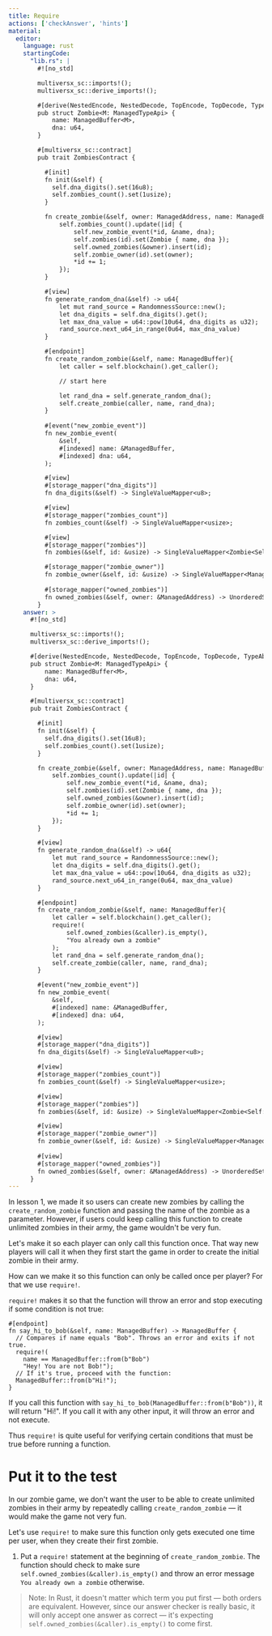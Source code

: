 ```yaml
---
title: Require
actions: ['checkAnswer', 'hints']
material:
  editor:
    language: rust
    startingCode:
      "lib.rs": |
        #![no_std]

        multiversx_sc::imports!();
        multiversx_sc::derive_imports!();

        #[derive(NestedEncode, NestedDecode, TopEncode, TopDecode, TypeAbi)]
        pub struct Zombie<M: ManagedTypeApi> {
            name: ManagedBuffer<M>,
            dna: u64,
        }

        #[multiversx_sc::contract]
        pub trait ZombiesContract {

          #[init]
          fn init(&self) {
            self.dna_digits().set(16u8);
            self.zombies_count().set(1usize);
          }

          fn create_zombie(&self, owner: ManagedAddress, name: ManagedBuffer, dna: u64) {
              self.zombies_count().update(|id| {
                  self.new_zombie_event(*id, &name, dna);
                  self.zombies(id).set(Zombie { name, dna });
                  self.owned_zombies(&owner).insert(id);
                  self.zombie_owner(id).set(owner);
                  *id += 1;
              });
          }

          #[view]
          fn generate_random_dna(&self) -> u64{
              let mut rand_source = RandomnessSource::new();
              let dna_digits = self.dna_digits().get();
              let max_dna_value = u64::pow(10u64, dna_digits as u32);
              rand_source.next_u64_in_range(0u64, max_dna_value)
          }

          #[endpoint]
          fn create_random_zombie(&self, name: ManagedBuffer){
              let caller = self.blockchain().get_caller();

              // start here

              let rand_dna = self.generate_random_dna();
              self.create_zombie(caller, name, rand_dna);
          }
        
          #[event("new_zombie_event")]
          fn new_zombie_event(
              &self, 
              #[indexed] name: &ManagedBuffer, 
              #[indexed] dna: u64,
          );

          #[view]
          #[storage_mapper("dna_digits")]
          fn dna_digits(&self) -> SingleValueMapper<u8>;

          #[view]
          #[storage_mapper("zombies_count")]
          fn zombies_count(&self) -> SingleValueMapper<usize>;

          #[view]
          #[storage_mapper("zombies")]
          fn zombies(&self, id: &usize) -> SingleValueMapper<Zombie<Self::Api>>;

          #[storage_mapper("zombie_owner")]
          fn zombie_owner(&self, id: &usize) -> SingleValueMapper<ManagedAddress>;
          
          #[storage_mapper("owned_zombies")]
          fn owned_zombies(&self, owner: &ManagedAddress) -> UnorderedSetMapper<usize>;
        }
    answer: >
      #![no_std]

      multiversx_sc::imports!();
      multiversx_sc::derive_imports!();

      #[derive(NestedEncode, NestedDecode, TopEncode, TopDecode, TypeAbi)]
      pub struct Zombie<M: ManagedTypeApi> {
          name: ManagedBuffer<M>,
          dna: u64,
      }

      #[multiversx_sc::contract]
      pub trait ZombiesContract {

        #[init]
        fn init(&self) {
          self.dna_digits().set(16u8);
          self.zombies_count().set(1usize);
        }

        fn create_zombie(&self, owner: ManagedAddress, name: ManagedBuffer, dna: u64) {
            self.zombies_count().update(|id| {
                self.new_zombie_event(*id, &name, dna);
                self.zombies(id).set(Zombie { name, dna });
                self.owned_zombies(&owner).insert(id);
                self.zombie_owner(id).set(owner);
                *id += 1;
            });
        }

        #[view]
        fn generate_random_dna(&self) -> u64{
            let mut rand_source = RandomnessSource::new();
            let dna_digits = self.dna_digits().get();
            let max_dna_value = u64::pow(10u64, dna_digits as u32);
            rand_source.next_u64_in_range(0u64, max_dna_value)
        }

        #[endpoint]
        fn create_random_zombie(&self, name: ManagedBuffer){
            let caller = self.blockchain().get_caller();
            require!(
                self.owned_zombies(&caller).is_empty(),
                "You already own a zombie"
            );
            let rand_dna = self.generate_random_dna();
            self.create_zombie(caller, name, rand_dna);
        }

        #[event("new_zombie_event")]
        fn new_zombie_event(
            &self, 
            #[indexed] name: &ManagedBuffer, 
            #[indexed] dna: u64,
        );

        #[view]
        #[storage_mapper("dna_digits")]
        fn dna_digits(&self) -> SingleValueMapper<u8>;

        #[view]
        #[storage_mapper("zombies_count")]
        fn zombies_count(&self) -> SingleValueMapper<usize>;

        #[view]
        #[storage_mapper("zombies")]
        fn zombies(&self, id: &usize) -> SingleValueMapper<Zombie<Self::Api>>;

        #[view]
        #[storage_mapper("zombie_owner")]
        fn zombie_owner(&self, id: &usize) -> SingleValueMapper<ManagedAddress>;
        
        #[view]
        #[storage_mapper("owned_zombies")]
        fn owned_zombies(&self, owner: &ManagedAddress) -> UnorderedSetMapper<usize>;
      }
---
```


In lesson 1, we made it so users can create new zombies by calling the `create_random_zombie` function and passing the name of the zombie as a parameter. However, if users could keep calling this function to create unlimited zombies in their army, the game wouldn't be very fun.

Let's make it so each player can only call this function once. That way new players will call it when they first start the game in order to create the initial zombie in their army.

How can we make it so this function can only be called once per player? For that we use `require!`.

`require!` makes it so that the function will throw an error and stop executing if some condition is not true:

```
#[endpoint]
fn say_hi_to_bob(&self, name: ManagedBuffer) -> ManagedBuffer {
  // Compares if name equals "Bob". Throws an error and exits if not true.
  require!(
    name == ManagedBuffer::from(b"Bob")
    "Hey! You are not Bob!");
  // If it's true, proceed with the function:
  ManagedBuffer::from(b"Hi!");
}
```

If you call this function with `say_hi_to_bob(ManagedBuffer::from(b"Bob"))`, it will return "Hi!". If you call it with any other input, it will throw an error and not execute.

Thus `require!` is quite useful for verifying certain conditions that must be true before running a function.

# Put it to the test

In our zombie game, we don't want the user to be able to create unlimited zombies in their army by repeatedly calling `create_random_zombie` — it would make the game not very fun.

Let's use `require!` to make sure this function only gets executed one time per user, when they create their first zombie.

1. Put a `require!` statement at the beginning of `create_random_zombie`. The function should check to make sure `self.owned_zombies(&caller).is_empty()` and throw an error message `You already own a zombie` otherwise.

> Note: In Rust, it doesn't matter which term you put first — both orders are equivalent. However, since our answer checker is really basic, it will only accept one answer as correct — it's expecting `self.owned_zombies(&caller).is_empty()` to come first.
